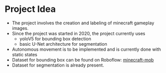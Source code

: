 # Project Idea
- The project involves the creation and labeling of minecraft gameplay images.
- Since the project was started in 2020, the project currently uses
  -  yoloV5 for bounding box detection 
  -  basic U-Net architecture for segmentation 
- Autonomous movement is to be implemented and is currently done with static states
- Dataset for bounding box can be found on Roboflow: [minecraft-mob](https://app.roboflow.com/oragimirox-gmail-com/minecraft-mob/6)
- Dataset for segmentation is already present.